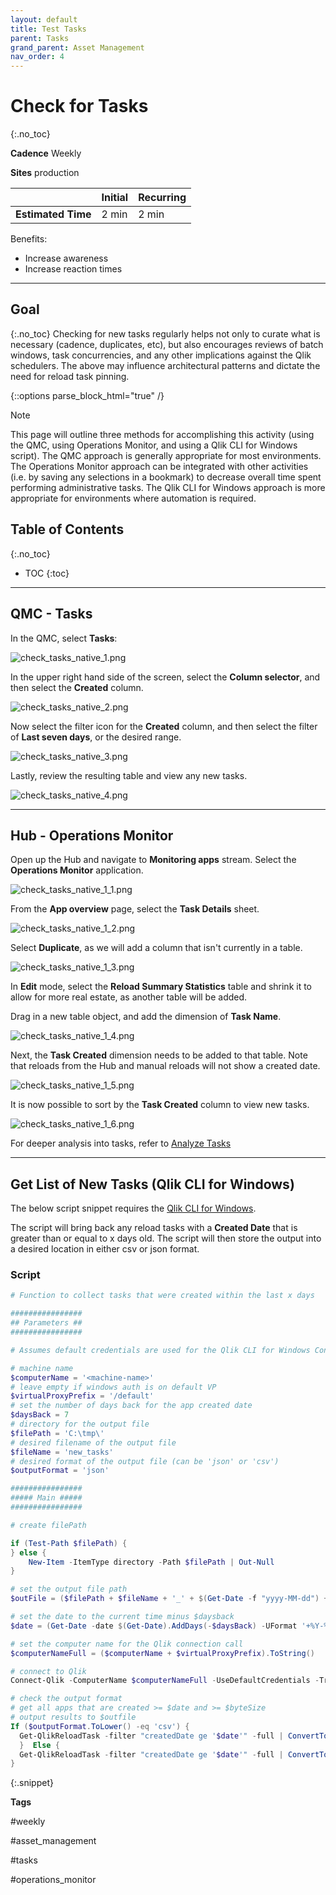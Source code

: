 ```yaml
---
layout: default
title: Test Tasks
parent: Tasks
grand_parent: Asset Management
nav_order: 4
---
```


# Check for Tasks <i class="fas fa-file-code fa-xs" title="API | Script Optional"></i>
{:.no_toc}

**Cadence** <span class="label cadence">Weekly</span>

**Sites** <span class="label prod">production</span>

|                                  		                      | Initial   | Recurring  |
|-----------------------------------------------------------|-----------|------------|
| <i class="far fa-clock fa-sm"></i> **Estimated Time**     | 2 min     | 2 min      |

Benefits:

  - Increase awareness
  - Increase reaction times
  
-------------------------

## Goal
{:.no_toc}
Checking for new tasks regularly helps not only to curate what is necessary (cadence, duplicates, etc), but also encourages reviews of batch windows, task concurrencies, and any other implications against the Qlik schedulers. The above may influence architectural patterns and dictate the need for reload task pinning.

{::options parse_block_html="true" /}
<div class="card">
<div class="card-header">
<i class="fas fa-exclamation-circle fa-sm"></i> Note
</div>
<div class="card-body">
<p>This page will outline three methods for accomplishing this activity (using the QMC, using Operations Monitor, and using a Qlik CLI for Windows script). The QMC approach is generally appropriate for most environments. The Operations Monitor approach can be integrated with other activities (i.e. by saving any selections in a bookmark) to decrease overall time spent performing administrative tasks. The Qlik CLI for Windows approach is more appropriate for environments where automation is required.</p>
</div>
</div>


## Table of Contents
{:.no_toc}

* TOC
{:toc}
-------------------------

## QMC - Tasks

In the QMC, select **Tasks**:

![check_tasks_native_1.png](images/check_tasks_native_1.png)

In the upper right hand side of the screen, select the **Column selector**, and then select the **Created** column.

![check_tasks_native_2.png](images/check_tasks_native_2.png)

Now select the filter icon for the **Created** column, and then select the filter of **Last seven days**, or the desired range.

![check_tasks_native_3.png](images/check_tasks_native_3.png)

Lastly, review the resulting table and view any new tasks.

![check_tasks_native_4.png](images/check_tasks_native_4.png)

-------------------------

## Hub - Operations Monitor

Open up the Hub and navigate to **Monitoring apps** stream. Select the **Operations Monitor** application.

![check_tasks_native_1_1.png](images/check_tasks_native_1_1.png)

From the **App overview** page, select the **Task Details** sheet.

![check_tasks_native_1_2.png](images/check_tasks_native_1_2.png)

Select **Duplicate**, as we will add a column that isn't currently in a table.

![check_tasks_native_1_3.png](images/check_tasks_native_1_3.png)

In **Edit** mode, select the **Reload Summary Statistics** table and shrink it to allow for more real estate, as another table will be added.

Drag in a new table object, and add the dimension of **Task Name**.

![check_tasks_native_1_4.png](images/check_tasks_native_1_4.png)

Next, the **Task Created** dimension needs to be added to that table. Note that reloads from the Hub and manual reloads will not show a created date.

![check_tasks_native_1_5.png](images/check_tasks_native_1_5.png)

It is now possible to sort by the **Task Created** column to view new tasks.

![check_tasks_native_1_6.png](images/check_tasks_native_1_6.png)

For deeper analysis into tasks, refer to [Analyze Tasks](analyze_tasks.md)


-------------------------

## Get List of New Tasks (Qlik CLI for Windows) <i class="fas fa-file-code fa-xs" title="API | Requires Script"></i>

The below script snippet requires the [Qlik CLI for Windows](../../tooling/qlik_cli.md).

The script will bring back any reload tasks with a **Created Date** that is greater than or equal to x days old. The script will then store the output into a desired location in either csv or json format.

### Script
```powershell
# Function to collect tasks that were created within the last x days

################
## Parameters ##
################

# Assumes default credentials are used for the Qlik CLI for Windows Connection

# machine name
$computerName = '<machine-name>'
# leave empty if windows auth is on default VP
$virtualProxyPrefix = '/default'
# set the number of days back for the app created date
$daysBack = 7
# directory for the output file
$filePath = 'C:\tmp\'
# desired filename of the output file
$fileName = 'new_tasks'
# desired format of the output file (can be 'json' or 'csv')
$outputFormat = 'json'

################
##### Main #####
################

# create filePath

if (Test-Path $filePath) {
} else {
    New-Item -ItemType directory -Path $filePath | Out-Null
}

# set the output file path
$outFile = ($filePath + $fileName + '_' + $(Get-Date -f "yyyy-MM-dd") + '.' + $outputFormat)

# set the date to the current time minus $daysback
$date = (Get-Date -date $(Get-Date).AddDays(-$daysBack) -UFormat '+%Y-%m-%dT%H:%M:%S.000Z').ToString()

# set the computer name for the Qlik connection call
$computerNameFull = ($computerName + $virtualProxyPrefix).ToString()

# connect to Qlik
Connect-Qlik -ComputerName $computerNameFull -UseDefaultCredentials -TrustAllCerts

# check the output format
# get all apps that are created >= $date and >= $byteSize
# output results to $outfile
If ($outputFormat.ToLower() -eq 'csv') {
  Get-QlikReloadTask -filter "createdDate ge '$date'" -full | ConvertTo-Csv -NoTypeInformation | Set-Content $outFile
  }  Else {
  Get-QlikReloadTask -filter "createdDate ge '$date'" -full | ConvertTo-Json | Set-Content $outFile
} 
```
{:.snippet}

**Tags**

#weekly

#asset_management

#tasks

#operations_monitor

&nbsp;
